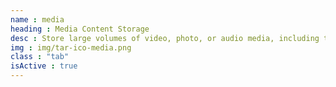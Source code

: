 ```yaml
---
name : media
heading : Media Content Storage
desc : Store large volumes of video, photo, or audio media, including tape / physical alternatives.
img : img/tar-ico-media.png
class : "tab"
isActive : true
---
```

